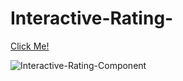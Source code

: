# Interactive-Rating-

[Click Me!](https://esadakman.github.io/Interactive-Rating-Component/)

![Interactive-Rating-Component](https://user-images.githubusercontent.com/98649983/168118663-106be963-eefb-4c07-8797-31857b580126.gif)
